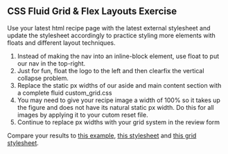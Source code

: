 ## CSS Fluid Grid & Flex Layouts Exercise

Use your latest html recipe page with the latest external stylesheet and update the stylesheet accordingly to practice styling more elements with floats and different layout techniques.

1. Instead of making the nav into an inline-block element, use float to put our nav in the top-right.
2. Just for fun, float the logo to the left and then clearfix the vertical collapse problem.
3. Replace the static px widths of our aside and main content section with a complete fluid custom_grid.css
4. You may need to give your recipe image a width of 100% so it takes up the figure and does not have its natural static px width. Do this for all images by applying it to your cutom reset file.
5. Continue to replace px widths with your grid system in the review form

Compare your results to [this example](./example.html), [this stylesheet](../../assets/float_fluid_flex.css) and [this grid stylesheet](../../assets/custom_grid.css).
 
